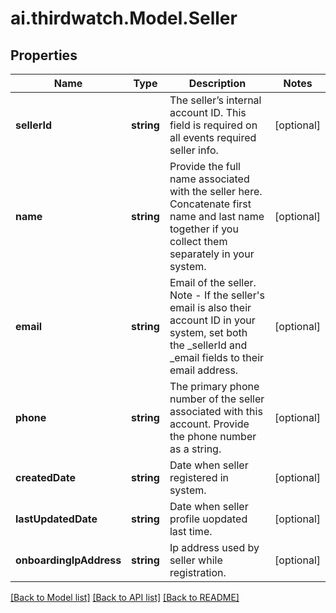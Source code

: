# ai.thirdwatch.Model.Seller
## Properties

Name | Type | Description | Notes
------------ | ------------- | ------------- | -------------
**sellerId** | **string** | The seller’s internal account ID. This field is required on all events required seller info. | [optional] 
**name** | **string** | Provide the full name associated with the seller here. Concatenate first name and last name together if you collect them separately in your system. | [optional] 
**email** | **string** | Email of the seller. Note - If the seller&#39;s email is also their account ID in your system, set both the _sellerId and _email fields to their email address. | [optional] 
**phone** | **string** | The primary phone number of the seller associated with this account. Provide the phone number as a string. | [optional] 
**createdDate** | **string** | Date when seller registered in system. | [optional] 
**lastUpdatedDate** | **string** | Date when seller profile uopdated last time. | [optional] 
**onboardingIpAddress** | **string** | Ip address used by seller while registration. | [optional] 

[[Back to Model list]](../README.md#documentation-for-models) [[Back to API list]](../README.md#documentation-for-api-endpoints) [[Back to README]](../README.md)


